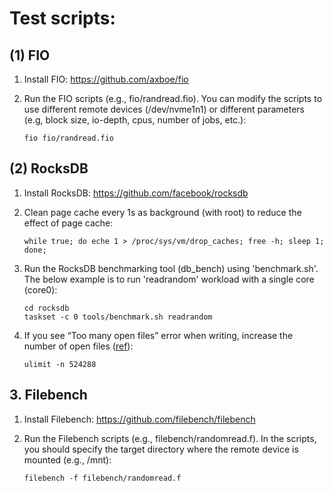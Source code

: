 # Test scripts:

## (1) FIO
1. Install FIO: https://github.com/axboe/fio

2. Run the FIO scripts (e.g., fio/randread.fio). You can modify the scripts to use different remote devices (/dev/nvme1n1) or different parameters (e.g, block size, io-depth, cpus, number of jobs, etc.):

   ```
   fio fio/randread.fio
   ```

## (2) RocksDB
1. Install RocksDB: https://github.com/facebook/rocksdb

2. Clean page cache every 1s as background (with root) to reduce the effect of page cache:

   ```
   while true; do eche 1 > /proc/sys/vm/drop_caches; free -h; sleep 1; done;
   ```

3. Run the RocksDB benchmarking tool (db_bench) using 'benchmark.sh'. The below example is to run 'readrandom' workload with a single core (core0):

   ```
   cd rocksdb
   taskset -c 0 tools/benchmark.sh readrandom
   ```

4. If you see “Too many open files” error when writing, increase the number of open files ([ref](https://community.pivotal.io/s/article/Session-failures-with-Too-many-open-files)):

   ```
   ulimit -n 524288
   ```

## 3. Filebench
1. Install Filebench: https://github.com/filebench/filebench

2. Run the Filebench scripts (e.g., filebench/randomread.f). In the scripts, you should specify the target directory where the remote device is mounted (e.g., /mnt):

   ```
   filebench -f filebench/randomread.f
   ```
